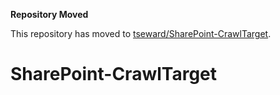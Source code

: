 **Repository Moved**

This repository has moved to [tseward/SharePoint-CrawlTarget](https://github.com/tseward/SharePoint-CrawlTarget).

# SharePoint-CrawlTarget
